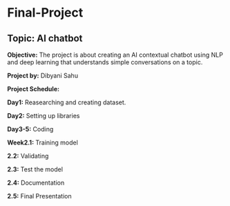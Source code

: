 # Final-Project

## Topic: AI chatbot

**Objective:** The project is about creating an AI contextual chatbot using NLP and deep learning that understands simple conversations on a topic. 

**Project by:** Dibyani Sahu

**Project Schedule:**

**Day1:** Reasearching and creating dataset.

**Day2:** Setting up libraries

**Day3-5:** Coding

**Week2.1:** Training model

**2.2:** Validating

**2.3:** Test the model

**2.4:** Documentation

**2.5:** Final Presentation
